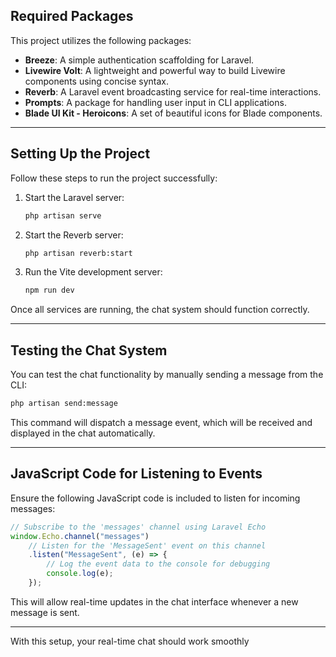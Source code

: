 ## Required Packages

This project utilizes the following packages:

-   **Breeze**: A simple authentication scaffolding for Laravel.
-   **Livewire Volt**: A lightweight and powerful way to build Livewire components using concise syntax.
-   **Reverb**: A Laravel event broadcasting service for real-time interactions.
-   **Prompts**: A package for handling user input in CLI applications.
-   **Blade UI Kit - Heroicons**: A set of beautiful icons for Blade components.

---

## Setting Up the Project

Follow these steps to run the project successfully:

1. Start the Laravel server:
    ```sh
    php artisan serve
    ```
2. Start the Reverb server:
    ```sh
    php artisan reverb:start
    ```
3. Run the Vite development server:
    ```sh
    npm run dev
    ```

Once all services are running, the chat system should function correctly.

---

## Testing the Chat System

You can test the chat functionality by manually sending a message from the CLI:

```sh
php artisan send:message
```

This command will dispatch a message event, which will be received and displayed in the chat automatically.

---

## JavaScript Code for Listening to Events

Ensure the following JavaScript code is included to listen for incoming messages:

```javascript
// Subscribe to the 'messages' channel using Laravel Echo
window.Echo.channel("messages")
    // Listen for the 'MessageSent' event on this channel
    .listen("MessageSent", (e) => {
        // Log the event data to the console for debugging
        console.log(e);
    });
```

This will allow real-time updates in the chat interface whenever a new message is sent.

---

With this setup, your real-time chat should work smoothly
